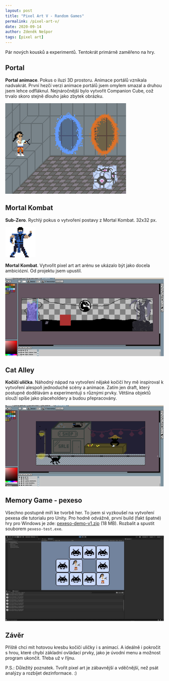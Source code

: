 ```yaml
---
layout: post
title: "Pixel Art V - Random Games"
permalink: /pixel-art-v/
date: 2020-09-14
author: Zdeněk Nešpor
tags: [pixel art]
---
```


Pár nových kousků a experimentů. Tentokrát primárně zaměřeno na hry.

## Portal

**Portal animace**. Pokus o iluzi 3D prostoru. Animace portálů vznikala nadvakrát. První hezčí verzi animace portálů jsem omylem smazal a druhou jsem lehce odfláknul. Nejnáročnější bylo vytvořit Companion Cube, což trvalo skoro stejně dlouho jako zbytek obrázku.

![Portal](../assets/posts/2020-09-14-pixel-art-v/portal-anim.gif "Portal")

## Mortal Kombat

**Sub-Zero**. Rychlý pokus o vytvoření postavy z Mortal Kombat. 32x32 px.

![Sub-Zero](../assets/posts/2020-09-14-pixel-art-v/sub-zero.png "Sub-Zero")

**Mortal Kombat**. Vytvořit pixel art art arénu se ukázalo být jako docela ambiciózní. Od projektu jsem upustil.

![Mortal Kombat](../assets/posts/2020-09-14-pixel-art-v/mortal-kombat.jpg "Mortal Kombat")

## Cat Alley

**Kočičí ulička**. Náhodný nápad na vytvoření nějaké kočičí hry mě inspiroval k vytvoření alespoň jednoduché scény a animace. Zatím jen draft, který postupně dodělávám a experimentuji s různými prvky. Většina objektů slouží spíše jako placeholdery a budou přepracovány.

![Cat Alley](../assets/posts/2020-09-14-pixel-art-v/cat-alley.png "Cat Alley")

## Memory Game - pexeso

Všechno postupně míří ke tvorbě her. To jsem si vyzkoušel na vytvoření pexesa dle tutorialu pro Unity. Pro hodně odvážně, první build (fakt špatné) hry pro Windows je zde: [pexeso-demo-v1.zip](../assets/posts/2020-09-14-pixel-art-v/pexeso-demo-v1.zip "pexeso-demo-v1.zip") (18 MB). Rozbalit a spustit souborem ```pexeso-test.exe```.

![Memory Game demo](../assets/posts/2020-09-14-pixel-art-v/pexeso-demo.jpg "Memory Game demo")

## Závěr

Příště chci mít hotovou kresbu kočičí uličky i s animací. A ideálně i pokročit s hrou, které chybí základní ovládací prvky, jako je úvodní menu a možnost program ukončit. Třeba už v říjnu.

P.S.: Důležitý poznatek. Tvořit pixel art je zábavnější a vděčnější, než psát analýzy a rozbíjet dezinformace. :)
